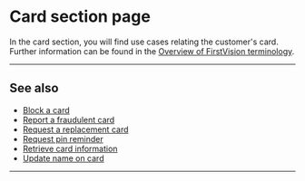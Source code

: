 Card section page
=================

In the card section, you will find use cases relating the customer's card. Further information can be found in the [Overview of FirstVision terminology](./?path=docs/getting-started/OverviewOfFirstVisionTerminology.md).

---

See also
--------

- [Block a card](./?path=docs/Self-servicing/Card/Block-a-card.md)
- [Report a fraudulent card](./?path=docs/Self-servicing/Card/Report-a-fraudulent-card.md)
- [Request a replacement card](./?path=docs/Self-servicing/Card/Request-a-replacement-card.md)
- [Request pin reminder](./?path=docs/Self-servicing/Card/Request-pin-reminder.md)
- [Retrieve card information](./?path=docs/Self-servicing/Card/Retrieve-card-information.md)
- [Update name on card](./?path=docs/Self-servicing/Card/Update-name-on-card.md)

---